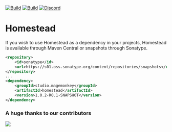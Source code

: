 [![Build](https://github.com/promcteam/homestead/actions/workflows/release.yml/badge.svg?branch=main)](https://s01.oss.sonatype.org/content/repositories/releases/studio/magemonkey/homestead/1.0.2-R0.1-SNAPSHOT)
[![Build](https://github.com/promcteam/homestead/actions/workflows/devbuild.yml/badge.svg?branch=dev)](https://s01.oss.sonatype.org/content/repositories/snapshots/studio/magemonkey/homestead/1.0.2-R0.1-SNAPSHOT)
[![Discord](https://dcbadge.vercel.app/api/server/6UzkTe6RvW?style=flat)](https://discord.gg/6UzkTe6RvW)

# Homestead

If you wish to use Homestead as a dependency in your projects, Homestead is available through Maven Central
or snapshots through Sonatype.

```xml
<repository>
    <id>sonatype</id>
    <url>https://s01.oss.sonatype.org/content/repositories/snapshots</url>
</repository>
...
<dependency>
    <groupId>studio.magemonkey</groupId>
    <artifactId>homestead</artifactId>
    <version>1.0.2-R0.1-SNAPSHOT</version>
</dependency>
```

### A huge thanks to our contributors

<a href="https://github.com/promcteam/homestead/graphs/contributors">
<img src="https://contrib.rocks/image?repo=promcteam/homestead" />
</a>